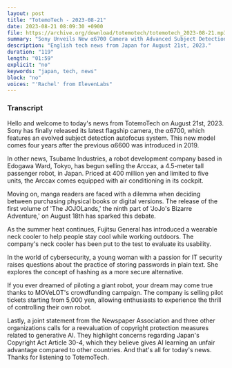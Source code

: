 ```yaml
---
layout: post
title: "TotemoTech - 2023-08-21"
date: 2023-08-21 08:09:30 +0900
file: https://archive.org/download/totemotech/totemotech_2023-08-21.mp3
summary: "Sony Unveils New α6700 Camera with Advanced Subject Detection AF | Japan Introduces 4.5m Passenger Robot 'Arccax' with Air Conditioning, & more…"
description: "English tech news from Japan for August 21st, 2023."
duration: "119"
length: "01:59"
explicit: "no"
keywords: "japan, tech, news"
block: "no"
voices: "'Rachel' from ElevenLabs"
---
```


### Transcript

Hello and welcome to today's news from TotemoTech on August 21st, 2023. Sony has finally released its latest flagship camera, the α6700, which features an evolved subject detection autofocus system. This new model comes four years after the previous α6600 was introduced in 2019.

In other news, Tsubame Industries, a robot development company based in Edogawa Ward, Tokyo, has begun selling the Arccax, a 4.5-meter tall passenger robot, in Japan. Priced at 400 million yen and limited to five units, the Arccax comes equipped with air conditioning in its cockpit.

Moving on, manga readers are faced with a dilemma when deciding between purchasing physical books or digital versions. The release of the first volume of 'The JOJOLands,' the ninth part of 'JoJo's Bizarre Adventure,' on August 18th has sparked this debate.

As the summer heat continues, Fujitsu General has introduced a wearable neck cooler to help people stay cool while working outdoors. The company's neck cooler has been put to the test to evaluate its usability.

In the world of cybersecurity, a young woman with a passion for IT security raises questions about the practice of storing passwords in plain text. She explores the concept of hashing as a more secure alternative.

If you ever dreamed of piloting a giant robot, your dream may come true thanks to MOVeLOT's crowdfunding campaign. The company is selling pilot tickets starting from 5,000 yen, allowing enthusiasts to experience the thrill of controlling their own robot.

Lastly, a joint statement from the Newspaper Association and three other organizations calls for a reevaluation of copyright protection measures related to generative AI. They highlight concerns regarding Japan's Copyright Act Article 30-4, which they believe gives AI learning an unfair advantage compared to other countries.   And that's all for today's news. Thanks for listening to TotemoTech.
